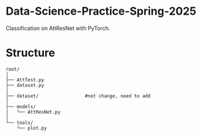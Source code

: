 # Data-Science-Practice-Spring-2025
Classification on AttResNet with PyTorch.
# Structure
```
root/
│
├── AttTest.py               
├── dataset.py              
│
├── dataset/                 #not change, need to add 
│
├── models/                 
│   └── AttResNet.py        
│
└── tools/                    
    └── plot.py               
```
